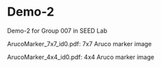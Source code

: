 # Demo-2
Demo-2 for Group 007 in SEED Lab

ArucoMarker_7x7_id0.pdf: 7x7 Aruco marker image 

ArucoMarker_4x4_id0.pdf: 4x4 Aruco marker image
